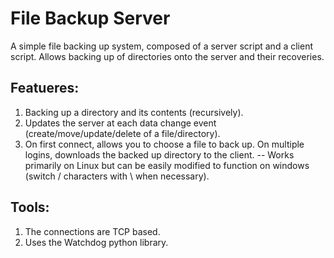 # File Backup Server
 A simple file backing up system, composed of a server script and a client script.
 Allows backing up of directories onto the server and their recoveries.

## Featueres:
1. Backing up a directory and its contents (recursively).
2. Updates the server at each data change event (create/move/update/delete of a file/directory).
3. On first connect, allows you to choose a file to back up. On multiple logins, downloads the backed up directory to the client.
-- Works primarily on Linux but can be easily modified to function on windows (switch / characters with \ when necessary).

## Tools:
1. The connections are TCP based.
2. Uses the Watchdog python library.
